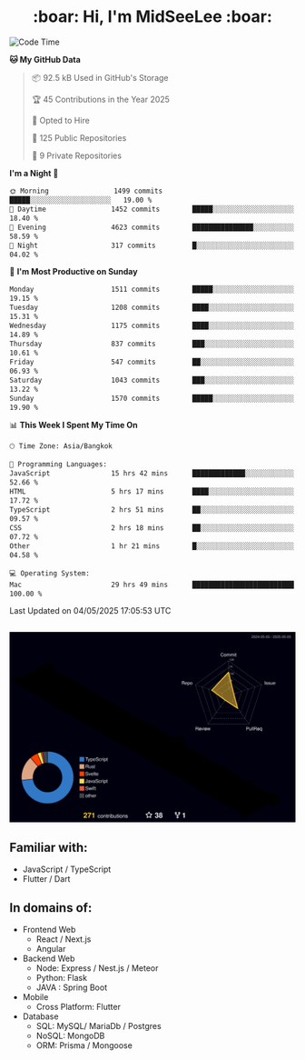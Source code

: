 <h1 align="center"> :boar: Hi, I'm MidSeeLee :boar:</h1>
 
<!--START_SECTION:waka-->
![Code Time](http://img.shields.io/badge/Code%20Time-2%2C860%20hrs%2049%20mins-blue)

**🐱 My GitHub Data** 

> 📦 92.5 kB Used in GitHub's Storage 
 > 
> 🏆 45 Contributions in the Year 2025
 > 
> 💼 Opted to Hire
 > 
> 📜 125 Public Repositories 
 > 
> 🔑 9 Private Repositories 
 > 
**I'm a Night 🦉** 

```text
🌞 Morning                1499 commits        █████░░░░░░░░░░░░░░░░░░░░   19.00 % 
🌆 Daytime                1452 commits        █████░░░░░░░░░░░░░░░░░░░░   18.40 % 
🌃 Evening                4623 commits        ███████████████░░░░░░░░░░   58.59 % 
🌙 Night                  317 commits         █░░░░░░░░░░░░░░░░░░░░░░░░   04.02 % 
```
📅 **I'm Most Productive on Sunday** 

```text
Monday                   1511 commits        █████░░░░░░░░░░░░░░░░░░░░   19.15 % 
Tuesday                  1208 commits        ████░░░░░░░░░░░░░░░░░░░░░   15.31 % 
Wednesday                1175 commits        ████░░░░░░░░░░░░░░░░░░░░░   14.89 % 
Thursday                 837 commits         ███░░░░░░░░░░░░░░░░░░░░░░   10.61 % 
Friday                   547 commits         ██░░░░░░░░░░░░░░░░░░░░░░░   06.93 % 
Saturday                 1043 commits        ███░░░░░░░░░░░░░░░░░░░░░░   13.22 % 
Sunday                   1570 commits        █████░░░░░░░░░░░░░░░░░░░░   19.90 % 
```


📊 **This Week I Spent My Time On** 

```text
🕑︎ Time Zone: Asia/Bangkok

💬 Programming Languages: 
JavaScript               15 hrs 42 mins      █████████████░░░░░░░░░░░░   52.66 % 
HTML                     5 hrs 17 mins       ████░░░░░░░░░░░░░░░░░░░░░   17.72 % 
TypeScript               2 hrs 51 mins       ██░░░░░░░░░░░░░░░░░░░░░░░   09.57 % 
CSS                      2 hrs 18 mins       ██░░░░░░░░░░░░░░░░░░░░░░░   07.72 % 
Other                    1 hr 21 mins        █░░░░░░░░░░░░░░░░░░░░░░░░   04.58 % 

💻 Operating System: 
Mac                      29 hrs 49 mins      █████████████████████████   100.00 % 
```


 Last Updated on 04/05/2025 17:05:53 UTC
<!--END_SECTION:waka-->

##

![](./profile-3d-contrib/profile-night-rainbow.svg)

## Familiar with:
- JavaScript / TypeScript
- Flutter / Dart

## In domains of:
- Frontend Web
  - React / Next.js
  - Angular
- Backend Web
  - Node: Express / Nest.js / Meteor
  - Python: Flask
  - JAVA : Spring Boot
- Mobile
  - Cross Platform: Flutter
- Database
  - SQL: MySQL/ MariaDb / Postgres
  - NoSQL: MongoDB
  - ORM: Prisma / Mongoose
